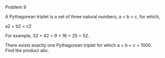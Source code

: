 
Problem 9 



A Pythagorean triplet is a set of three natural numbers, a < b < c, for which,

a2 + b2 = c2

For example, 32 + 42 = 9 + 16 = 25 = 52.

There exists exactly one Pythagorean triplet for which a + b + c = 1000.
Find the product abc.
